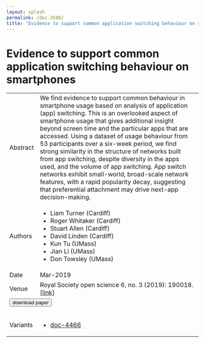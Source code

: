 ```yaml
---
layout: splash
permalink: /doc-3588/
title: "Evidence to support common application switching behaviour on smartphones"
---
```


# Evidence to support common application switching behaviour on smartphones

<table>
    <tbody>
    <tr>
        <td>Abstract</td>
        <td>We find evidence to support common behaviour in smartphone usage based on analysis of application (app) switching. This is an overlooked aspect of smartphone usage that gives additional insight beyond screen time and the particular apps that are accessed. Using a dataset of usage behaviour from 53 participants over a six-week period, we find strong similarity in the structure of networks built from app switching, despite diversity in the apps used, and the volume of app switching. App switch networks exhibit small-world, broad-scale network features, with a rapid popularity decay, suggesting that preferential attachment may drive next-app decision-making.</td>
    </tr>
    <tr>
        <td>Authors</td>
        <td>
            <ul>
                <li>Liam Turner (Cardiff)</li>
                <li>Roger Whitaker (Cardiff)</li>
                <li>Stuart Allen (Cardiff)</li>
                <li>David Linden (Cardiff)</li>
                <li>Kun Tu (UMass)</li>
                <li>Jian Li (UMass)</li>
                <li>Don Towsley (UMass)</li>
            </ul>
        </td>
    </tr>
    <tr>
        <td>Date</td>
        <td>Mar-2019</td>
    </tr>
    <tr>
        <td>Venue</td>
        <td>Royal Society open science 6, no. 3 (2019): 190018. [<a href="https://royalsocietypublishing.org/doi/10.1098/rsos.190018">link</a>]</td>
    </tr>
        <tr>
            <td colspan="2">
                <form method="get" action="https://ibm.box.com/v/doc-3588-paper">
                    <button type="submit">download paper</button>
                </form>
            </td>
        </tr>
        <tr>
            <td>Variants</td>
            <td>
                <ul>
                    <li><a href="\doc-4466\">doc-4466</a></li>
                </ul>
            </td>
        </tr>
    </tbody>
</table>
